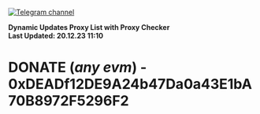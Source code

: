 [![Telegram channel](https://img.shields.io/endpoint?url=https://runkit.io/damiankrawczyk/telegram-badge/branches/master?url=https://t.me/n4z4v0d)](https://t.me/n4z4v0d) 

**Dynamic Updates Proxy List with Proxy Checker**  
**Last Updated: 20.12.23 11:10**

# DONATE (_any evm_) - 0xDEADf12DE9A24b47Da0a43E1bA70B8972F5296F2
